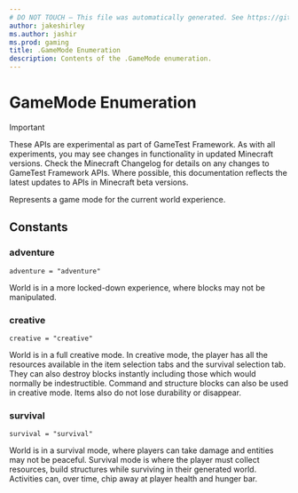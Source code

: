 ```yaml
---
# DO NOT TOUCH — This file was automatically generated. See https://github.com/Mojang/MinecraftApiDocsGenerator to modify descriptions, examples, etc.
author: jakeshirley
ms.author: jashir
ms.prod: gaming
title: .GameMode Enumeration
description: Contents of the .GameMode enumeration.
---
```

# GameMode Enumeration
>[!IMPORTANT]
>These APIs are experimental as part of GameTest Framework. As with all experiments, you may see changes in functionality in updated Minecraft versions. Check the Minecraft Changelog for details on any changes to GameTest Framework APIs. Where possible, this documentation reflects the latest updates to APIs in Minecraft beta versions.

Represents a game mode for the current world experience.

## Constants
### **adventure**
`adventure = "adventure"`

World is in a more locked-down experience, where blocks may not be manipulated.
### **creative**
`creative = "creative"`

World is in a full creative mode. In creative mode, the player has all the resources available in the item selection tabs and the survival selection tab. They can also destroy blocks instantly including those which would normally be indestructible. Command and structure blocks can also be used in creative mode. Items also do not lose durability or disappear.
### **survival**
`survival = "survival"`

World is in a survival mode, where players can take damage and entities may not be peaceful. Survival mode is where the player must collect resources, build structures while surviving in their generated world. Activities can, over time, chip away at player health and hunger bar.
